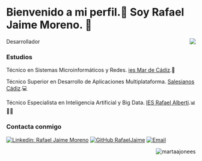 # Bienvenido a mi perfil.👋 Soy Rafael Jaime Moreno. 🎉
<img align="right" src="https://github-readme-stats.vercel.app/api/top-langs/?username=RafaelJaime&size_weight=0.0005&count_weight=0.3&layout=compact&theme=vision-friendly-dark" />
<p>Desarrollador </p>

### Estudios
<p>Técnico en Sistemas Microinformáticos y Redes. <a href="http://www.ies-mardecadiz.com/">ies Mar de Cádiz</a>.🌴</p>
<p>Técnico Superior en Desarrollo de Aplicaciones Multiplataforma. <a href="https://cadiz.salesianos.edu/">Salesianos Cádiz</a>.💻</p>
<p>Técnico Especialista en Inteligencia Artificial y Big Data. <a href="https://iesrafaelalberti.es/">IES Rafael Alberti</a>.📊🧠🤖</p>

### Contacta conmigo
[![Linkedin: Rafael Jaime Moreno](https://img.shields.io/badge/-RafaelJaimeMoreno-blue?style=flat-square&logo=Linkedin&logoColor=white&link=https://www.linkedin.com/in/rafael-jaime-moreno-665112227/)](https://www.linkedin.com/in/rafael-jaime-moreno-665112227)
[![GitHub RafaelJaime](https://img.shields.io/github/followers/RafaelJaime?label=follow&style=social)](https://github.com/RafaelJaime)
[![Email](https://img.shields.io/badge/Gmail-D14836?style=for-the-badge&logo=gmail&logoColor=white)](mailto:rajaimor@gmail.com)


&nbsp;<img align="right" src="https://github-readme-stats.vercel.app/api?username=RafaelJaime&show_icons=true&locale=en&theme=vision-friendly-dark" alt="martaajonees" />
<!--
**RafaelJaime/RafaelJaime** is a ✨ _special_ ✨ repository because its `README.md` (this file) appears on your GitHub profile.
Here are some ideas to get you started:
- 🔭 I’m currently working on ...
- 🌱 I’m currently learning ...
- 👯 I’m looking to collaborate on ...
- 🤔 I’m looking for help with ...
- 💬 Ask me about ...
- 📫 How to reach me: ...
- 😄 Pronouns: ...
- ⚡ Fun fact: ...
-->
